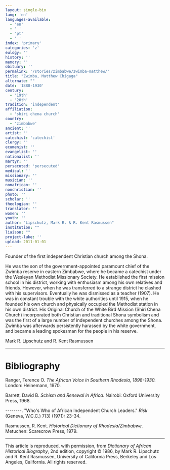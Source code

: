 ```yaml
---
layout: single-bio
lang: 'en'
languages-available:
  - 'en'
  - ' '
  - 'pt'
  - ' '
index: 'primary'
categories: 'z'
eulogy: ''
history: ''
memory: ''
obituary: ''
permalink: '/stories/zimbabwe/zwimba-matthew/'
title: "Zwimba, Matthew Chigaga"
alternate: ""
date: '1880-1930'
century:
  - '19th'
  - '20th'
tradition: 'independent'
affiliation:
  - 'shiri chena church'
country:
  - 'zimbabwe'
ancient: ''
artist: ''
catechist: 'catechist'
clergy: ''
ecumenist: ''
evangelist: ''
nationalist: ''
martyr: ''
persecuted: 'persecuted'
medical: ''
missionary: ''
musician: ''
nonafrican: ''
nonchristian: ''
photo: ''
scholar: ''
theologian: ''
translator: ''
women: ''
youth: ''
author: "Lipschutz, Mark R. & R. Kent Rasmussen"
institution: ""
liaison: ""
project-luke: ''
upload: 2011-01-01
---
```




Founder of the first independent Christian church among the Shona.

He was the son of the government-appointed paramount chief of the Zwimba reserve in eastern Zimbabwe, where he became a catechist under the Wesleyan Methodist Missionary Society.  He established the first mission school in his district, working with enthusiasm among his own relatives and friends.  However, when he was transferred to a strange district he clashed with his supervisors.  Eventually he was dismissed as a teacher (1907).  He was in constant trouble with the white authorities until 1915, when he founded his own church and physically occupied the Methodist station in his own district.  His Original Church of the White Bird Mission (Shiri Chena Church) incorporated both Christian and traditional Shona symbolism and was the first of a large number of independent churches among the Shona.  Zwimba was afterwards persistently harassed by the white government, and became a leading spokesman for the people in his reserve.

Mark R. Lipschutz and R. Kent Rasmussen

---

# Bibliography

Ranger, Terence O.  *The African Voice in Southern Rhodesia, 1898-1930.*  London: Heinemann, 1970.

Barrett, David B.  *Schism and Renewal in Africa*.  Nairobi: Oxford University Press, 1968.

--------.   "Who's Who of African Independent Church Leaders."  *Risk* (Geneva, W.C.C.) 7(3) (1971): 23-34.

Rasmussen, R. Kent.  *Historical Dictionary of Rhodesia/Zimbabwe.*  Metuchen: Scarecrow Press, 1979.

---

This article is reproduced, with permission, from *Dictionary of African Historical Biography*, 2nd edition, copyright &copy; 1986, by Mark R. Lipschutz and R. Kent Rasmussen,  University of California Press, Berkeley and Los Angeles, California.  All rights reserved.
